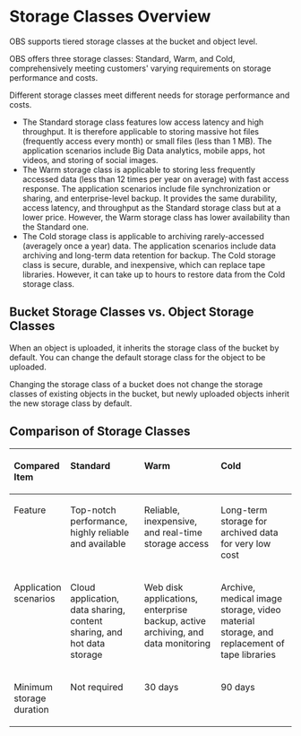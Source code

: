 # Storage Classes Overview<a name="obs_03_0012"></a>

OBS supports tiered storage classes at the bucket and object level.

OBS offers three storage classes: Standard, Warm, and Cold, comprehensively meeting customers' varying requirements on storage performance and costs.

Different storage classes meet different needs for storage performance and costs.

-   The Standard storage class features low access latency and high throughput. It is therefore applicable to storing massive hot files \(frequently access every month\) or small files \(less than 1 MB\). The application scenarios include Big Data analytics, mobile apps, hot videos, and storing of social images.
-   The Warm storage class is applicable to storing less frequently accessed data \(less than 12 times per year on average\) with fast access response. The application scenarios include file synchronization or sharing, and enterprise-level backup. It provides the same durability, access latency, and throughput as the Standard storage class but at a lower price. However, the Warm storage class has lower availability than the Standard one.
-   The Cold storage class is applicable to archiving rarely-accessed \(averagely once a year\) data. The application scenarios include data archiving and long-term data retention for backup. The Cold storage class is secure, durable, and inexpensive, which can replace tape libraries. However, it can take up to hours to restore data from the Cold storage class.

## Bucket Storage Classes vs. Object Storage Classes<a name="en-us_topic_0050937852_section510051131514"></a>

When an object is uploaded, it inherits the storage class of the bucket by default. You can change the default storage class for the object to be uploaded.

Changing the storage class of a bucket does not change the storage classes of existing objects in the bucket, but newly uploaded objects inherit the new storage class by default.

## Comparison of Storage Classes<a name="en-us_topic_0050937852_section64461132193015"></a>

<a name="en-us_topic_0050937852_table1410941163116"></a>
<table><thead align="left"><tr id="en-us_topic_0050937852_row1410174113319"><th class="cellrowborder" valign="top" width="18.61%" id="mcps1.1.5.1.1"><p id="en-us_topic_0050937852_p1110194153116"><a name="en-us_topic_0050937852_p1110194153116"></a><a name="en-us_topic_0050937852_p1110194153116"></a>Compared Item</p>
</th>
<th class="cellrowborder" valign="top" width="26.51%" id="mcps1.1.5.1.2"><p id="en-us_topic_0050937852_p51064110319"><a name="en-us_topic_0050937852_p51064110319"></a><a name="en-us_topic_0050937852_p51064110319"></a>Standard</p>
</th>
<th class="cellrowborder" valign="top" width="27.66%" id="mcps1.1.5.1.3"><p id="en-us_topic_0050937852_p1521511382333"><a name="en-us_topic_0050937852_p1521511382333"></a><a name="en-us_topic_0050937852_p1521511382333"></a>Warm</p>
</th>
<th class="cellrowborder" valign="top" width="27.22%" id="mcps1.1.5.1.4"><p id="en-us_topic_0050937852_p51226614339"><a name="en-us_topic_0050937852_p51226614339"></a><a name="en-us_topic_0050937852_p51226614339"></a>Cold</p>
</th>
</tr>
</thead>
<tbody><tr id="en-us_topic_0050937852_row103188419355"><td class="cellrowborder" valign="top" width="18.61%" headers="mcps1.1.5.1.1 "><p id="en-us_topic_0050937852_p131810412351"><a name="en-us_topic_0050937852_p131810412351"></a><a name="en-us_topic_0050937852_p131810412351"></a>Feature</p>
</td>
<td class="cellrowborder" valign="top" width="26.51%" headers="mcps1.1.5.1.2 "><p id="en-us_topic_0050937852_p2031818473511"><a name="en-us_topic_0050937852_p2031818473511"></a><a name="en-us_topic_0050937852_p2031818473511"></a>Top-notch performance, highly reliable and available </p>
</td>
<td class="cellrowborder" valign="top" width="27.66%" headers="mcps1.1.5.1.3 "><p id="en-us_topic_0050937852_p83181416352"><a name="en-us_topic_0050937852_p83181416352"></a><a name="en-us_topic_0050937852_p83181416352"></a>Reliable, inexpensive, and real-time storage access</p>
</td>
<td class="cellrowborder" valign="top" width="27.22%" headers="mcps1.1.5.1.4 "><p id="en-us_topic_0050937852_p19318134103517"><a name="en-us_topic_0050937852_p19318134103517"></a><a name="en-us_topic_0050937852_p19318134103517"></a>Long-term storage for archived data for very low cost</p>
</td>
</tr>
<tr id="en-us_topic_0050937852_row265162715348"><td class="cellrowborder" valign="top" width="18.61%" headers="mcps1.1.5.1.1 "><p id="en-us_topic_0050937852_p46642711342"><a name="en-us_topic_0050937852_p46642711342"></a><a name="en-us_topic_0050937852_p46642711342"></a>Application scenarios</p>
</td>
<td class="cellrowborder" valign="top" width="26.51%" headers="mcps1.1.5.1.2 "><p id="en-us_topic_0050937852_p466627123418"><a name="en-us_topic_0050937852_p466627123418"></a><a name="en-us_topic_0050937852_p466627123418"></a>Cloud application, data sharing, content sharing, and hot data storage</p>
</td>
<td class="cellrowborder" valign="top" width="27.66%" headers="mcps1.1.5.1.3 "><p id="en-us_topic_0050937852_p06613277349"><a name="en-us_topic_0050937852_p06613277349"></a><a name="en-us_topic_0050937852_p06613277349"></a>Web disk applications, enterprise backup, active archiving, and data monitoring</p>
</td>
<td class="cellrowborder" valign="top" width="27.22%" headers="mcps1.1.5.1.4 "><p id="en-us_topic_0050937852_p186612743416"><a name="en-us_topic_0050937852_p186612743416"></a><a name="en-us_topic_0050937852_p186612743416"></a>Archive, medical image storage, video material storage, and replacement of tape libraries</p>
</td>
</tr>
<tr id="en-us_topic_0050937852_row565445793616"><td class="cellrowborder" valign="top" width="18.61%" headers="mcps1.1.5.1.1 "><p id="en-us_topic_0050937852_p136541857183616"><a name="en-us_topic_0050937852_p136541857183616"></a><a name="en-us_topic_0050937852_p136541857183616"></a>Minimum storage duration</p>
</td>
<td class="cellrowborder" valign="top" width="26.51%" headers="mcps1.1.5.1.2 "><p id="en-us_topic_0050937852_p18654105712362"><a name="en-us_topic_0050937852_p18654105712362"></a><a name="en-us_topic_0050937852_p18654105712362"></a>Not required</p>
</td>
<td class="cellrowborder" valign="top" width="27.66%" headers="mcps1.1.5.1.3 "><p id="en-us_topic_0050937852_p12654145712368"><a name="en-us_topic_0050937852_p12654145712368"></a><a name="en-us_topic_0050937852_p12654145712368"></a>30 days</p>
</td>
<td class="cellrowborder" valign="top" width="27.22%" headers="mcps1.1.5.1.4 "><p id="en-us_topic_0050937852_p10654165783617"><a name="en-us_topic_0050937852_p10654165783617"></a><a name="en-us_topic_0050937852_p10654165783617"></a>90 days</p>
</td>
</tr>
</tbody>
</table>

